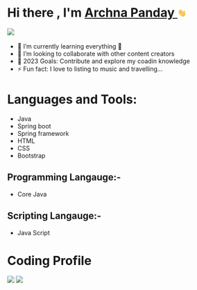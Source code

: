 <h1> Hi there , I'm <a href="https://www.linkedin.com/in/archana333cse/">Archna Panday </a> <img src="https://raw.githubusercontent.com/ABSphreak/ABSphreak/master/gifs/Hi.gif" width="4%"></a></h1>
<a href="https://github.com/archana333cse/"></a>
            <img src="https://komarev.com/ghpvc/?username=archana333cse">
        

- 🌱 I’m currently learning everything 🤣
- 👯 I’m looking to collaborate with other content creators
- 🥅 2023 Goals: Contribute and explore my coadin knowledge
- ⚡ Fun fact: I love to listing to music and travelling...

<h1>Languages and Tools:</h1>
 <ul>           
            <li>Java</li>
             <li>Spring boot</li>
             <li>Spring framework</li>
             <li>HTML</li>
            <li>CSS</li>
            <li>Bootstrap</li>
 </ul>
<h2>Programming Langauge:-</h2>
<ul>
            <li>Core Java</li>     
                       
          
</ul>
<h2>Scripting Langauge:-</h2>
<ul>
            <li>Java Script</li>
</ul>



 <h1>Coding Profile</h1>
<a href="https://www.hackerrank.com/archana333cse?hr_r=1">
            <img src="https://info.hackerrank.com/rs/487-WAY-049/images/Podcast-ChannelCover-Final.jpg" width="40" /></a>
 <a href="https://auth.geeksforgeeks.org/user/archana333.cse/profile"><img src="https://media.geeksforgeeks.org/wp-content/cdn-uploads/20190710102234/download3.png" width="40"></a>






